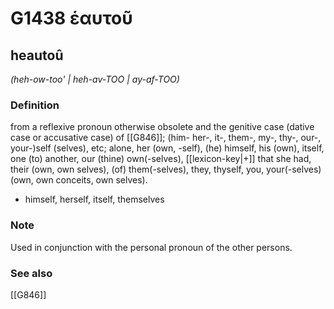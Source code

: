 # G1438 ἑαυτοῦ

## heautoû

_(heh-ow-too' | heh-av-TOO | ay-af-TOO)_

### Definition

from a reflexive pronoun otherwise obsolete and the genitive case (dative case or accusative case) of [[G846]]; (him- her-, it-, them-, my-, thy-, our-, your-)self (selves), etc; alone, her (own, -self), (he) himself, his (own), itself, one (to) another, our (thine) own(-selves), [[lexicon-key|+]] that she had, their (own, own selves), (of) them(-selves), they, thyself, you, your(-selves) (own, own conceits, own selves).

- himself, herself, itself, themselves

### Note

Used in conjunction with the personal pronoun of the other persons.

### See also

[[G846]]

